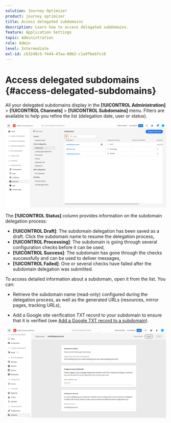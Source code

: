 ```yaml
---
solution: Journey Optimizer
product: journey optimizer
title: Access delegated subdomains
description: Learn how to access delegated subdomains.
feature: Application Settings
topic: Administration
role: Admin
level: Intermediate
exl-id: cb3248c5-f444-47aa-80b2-c1a9fbebfcc0
---
```

# Access delegated subdomains {#access-delegated-subdomains}

All your delegated subdomains display in the **[!UICONTROL Administration]** > **[!UICONTROL Channels]** > **[!UICONTROL Subdomains]** menu. Filters are available to help you refine the list (delegation date, user or status).

![](assets/subdomain-list.png)

The **[!UICONTROL Status]** column provides information on the subdomain delegation process:

* **[!UICONTROL Draft]**: The subdomain delegation has been saved as a draft. Click the subdomain name to resume the delegation process,
* **[!UICONTROL Processing]**: The subdomain is going through several configuration checks before it can be used,
* **[!UICONTROL Success]**: The subdomain has gone through the checks successfully and can be used to deliver messages,
* **[!UICONTROL Failed]**: One or several checks have failed after the subdomain delegation was submitted.

To access detailed information about a subdomain, open it from the list. You can:
    
* Retrieve the subdomain name (read-only) configured during the delegation process, as well as the generated URLs (resources, mirror pages, tracking URLs),

* Add a Google site verification TXT record to your subdomain to ensure that it is verified (see [Add a Google TXT record to a subdomain](google-txt.md)). 
    
![](assets/subdomain-delegated.png)
